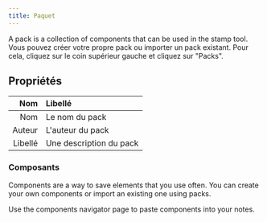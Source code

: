 ```yaml
---
title: Paquet
---
```


A pack is a collection of components that can be used in the stamp tool. Vous pouvez créer votre propre pack ou importer un pack existant. Pour cela, cliquez sur le coin supérieur gauche et cliquez sur "Packs".

## Propriétés

|     Nom | Libellé                 |
| ------: | :---------------------- |
|     Nom | Le nom du pack          |
|  Auteur | L'auteur du pack        |
| Libellé | Une description du pack |

### Composants

Components are a way to save elements that you use often. You can create your own components or import an existing one using packs.

Use the components navigator page to paste components into your notes.
